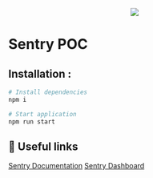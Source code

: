 <p align='center'>
  <a href="https://sentry.io/">
    <img src="https://sentry.io/_assets/branding/png/sentry-horizontal-black-6aaf82e66456a21249eb5bef3d3e65754cadfd498f31469002bc603d966d08ef.png" />
  </a>
</p>

# Sentry POC 

## Installation :


``` bash
# Install dependencies
npm i

# Start application
npm run start
```


## 🚀 Useful links 

[Sentry Documentation](https://docs.sentry.io/error-reporting/quickstart/?platform=node)
[Sentry Dashboard](https://sentry.io/settings/)
